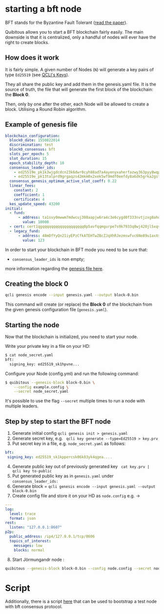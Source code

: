 # starting a bft node

BFT stands for the Byzantine Fault Tolerant
([read the paper](https://tbco.io/research/papers/#L5IHCV53)).

Quibitous allows you to start a BFT blockchain fairly easily. The main
downside is that it is centralized, only a handful of nodes will ever have
the right to create blocks.

## How does it work

It is fairly simple. A given number of Nodes (`N`) will generate
a key pairs of type `Ed25519` (see
[QCLI's Keys](./../qcli/key.md)).

They all share the public key and add them in the genesis.yaml file.
It is the source of truth, the file that will generate the first block
of the blockchain: the **Block 0**.

Then, only by one after the other, each Node will be allowed to create a block.
Utilising a Round Robin algorithm.

## Example of genesis file

```yaml
blockchain_configuration:
  block0_date: 1550822014
  discrimination: test
  block0_consensus: bft
  slots_per_epoch: 5
  slot_duration: 15
  epoch_stability_depth: 10
  consensus_leader_ids:
    - ed25519e_pk1k3wjgdcdcn23k6dwr0cyh88ad7a4ayenyxaherfazwy363pyy8wqppn7j3
    - ed25519e_pk13talprd9grgaqzs42mkm0x2xek5wf9mdf0eefdy8a6dk5grka2gstrp3en
  consensus_genesis_optimum_active_slot_coeff: 0.22
  linear_fees:
    constant: 2
    coefficient: 1
    certificate: 4
  kes_update_speed: 43200
initial:
  - fund:
      - address: ta1svy0mwwm7mdwcuj308aapjw6ra4c3e6cygd0f333nvtjzxg8ahdvxlswdf0
        value: 10000
  - cert: cert1qgqqqqqqqqqqqqqqqqqqq0p5avfqqmgurpe7s9k7933q0wj420jl5xqvx8lywcu5jcr7fwqa9qmdn93q4nm7c4fsay3mzeqgq3c0slnut9kns08yn2qn80famup7nvgtfuyszqzqrd4lxlt5ylplfu76p8f6ks0ggprzatp2c8rn6ev3hn9dgr38tzful4h0udlwa0536vyrrug7af9ujmrr869afs0yw9gj5x7z24l8sps3zzcmv
  - legacy_fund:
      - address: 48mDfYyQn21iyEPzCfkATEHTwZBcZJqXhRJezmswfvc6Ne89u1axXsiazmgd7SwT8VbafbVnCvyXhBSMhSkPiCezMkqHC4dmxRahRC86SknFu6JF6hwSg8
        value: 123
```

In order to start your blockchain in BFT mode you need to be sure that:

* `consensus_leader_ids` is non empty;

more information regarding the [genesis file here](./01_the_genesis_block.md).

## Creating the block 0

```sh
qcli genesis encode --input genesis.yaml --output block-0.bin
```

This command will create (or replace) the **Block 0** of the blockchain
from the given genesis configuration file (`genesis.yaml`).

## Starting the node

Now that the blockchain is initialized, you need to start your node.

Write your private key in a file on your HD:

```sh
$ cat node_secret.yaml
bft:
  signing_key: ed25519_sk1hpvne...
```

Configure your Node (config.yml) and run the following command:

```sh
$ quibitous --genesis-block block-0.bin \
    --config example.config \
    --secret node_secret.yaml
```

It's possible to use the flag `--secret` multiple times to run a node
with multiple leaders.

## Step by step to start the BFT node

1. Generate initial config `qcli genesis init > genesis.yaml`
2. Generate secret key, e.g. ` qcli key generate --type=Ed25519 > key.prv`
3. Put secret key in a file, e.g. `node_secret.yaml` as follows:

```yaml
bft:
 signing_key: ed25519_sk1kppercsk06k03yk4qgea....
```

4. Generate public key out of previously generated key ` cat key.prv |  qcli key to-public`
5. Put generated public key as in `genesis.yaml` under `consensus_leader_ids:`
6. Generate block = `qcli genesis encode --input genesis.yaml --output block-0.bin`
7. Create config file and store it on your HD as `node.config` e.g. ->

```yaml
---
log:
  level: trace
  format: json
rest:
  listen: "127.0.0.1:8607"
p2p:
  public_address: /ip4/127.0.0.1/tcp/8606
  topics_of_interest:
    messages: low
    blocks: normal
```

8. Start Jörmungandr node :

```sh
quibitous --genesis-block block-0.bin --config node.config --secret node_secret.yaml
```

# Script

Additionally, there is a script [here](https://github.com/the-blockchain-company/quibitous/blob/git+https://github.com/the-blockchain-company/chain-libs.git?branch=main#45b943be97f8bad0c90318a72cf23fc20d923d56"/scripts/bootstrap.py)
that can be used to bootstrap a test node with bft consensus protocol.
